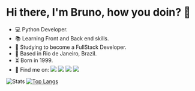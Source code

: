 # Hi there, I'm Bruno, how you doin? 👋

- 💻 Python Developer.
- 📚 Learning Front and Back end skills.
- 🧰 Studying to become a FullStack Developer.
- 🔭 Based in Rio de Janeiro, Brazil.
- ⏳  Born in 1999.
- 🔗 Find me on:  [<img src="https://img.shields.io/badge/linkedin-%230077B5.svg?&style=for-the-badge&logo=linkedin&logoColor=white" />](https://www.linkedin.com/in/bruno-fernandes-27b55b210/) [<img src = "https://img.shields.io/badge/instagram-%23E4405F.svg?&style=for-the-badge&logo=instagram&logoColor=white">](https://www.instagram.com/b.fernandesfc/) [<img src = "https://img.shields.io/badge/facebook-%231877F2.svg?&style=for-the-badge&logo=facebook&logoColor=white">](https://www.facebook.com/brunoraider15/) [<img src ="https://img.shields.io/badge/Gmail-D14836?style=for-the-badge&logo=gmail&logoColor=white" />](mailto:brunofernandes.job@gmail.com)


![Stats](https://github-readme-stats.vercel.app/api?username=brunofernandes23&show_icons=true&theme=tokyonight)
[![Top Langs](https://github-readme-stats.vercel.app/api/top-langs/?username=brunofernandes23)](https://github.com/brunofernandes23/github-readme-stats)





